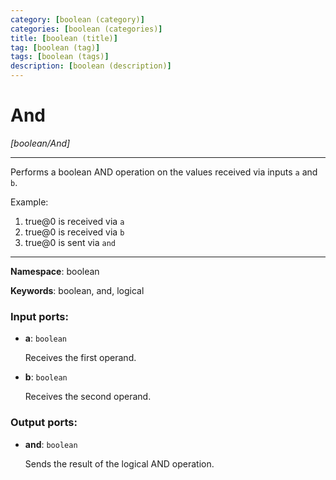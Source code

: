 ```yaml
---
category: [boolean (category)]
categories: [boolean (categories)]
title: [boolean (title)]
tag: [boolean (tag)]
tags: [boolean (tags)]
description: [boolean (description)]
---
```


# And

_[boolean/And]_

---

Performs a boolean AND operation on the values received via inputs `a` and `b`.

Example:

1. true@0 is received via `a`
2. true@0 is received via `b`
3. true@0 is sent via `and`

---

__Namespace__: boolean

__Keywords__: boolean, and, logical

### Input ports:

* __a__: ` boolean `

    Receives the first operand.


* __b__: ` boolean `

    Receives the second operand.

### Output ports:

* __and__: ` boolean `

    Sends the result of the logical AND operation.


